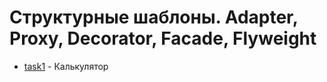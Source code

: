 # Структурные шаблоны. Adapter, Proxy, Decorator, Facade, Flyweight

- [task1](./task1) - Калькулятор
